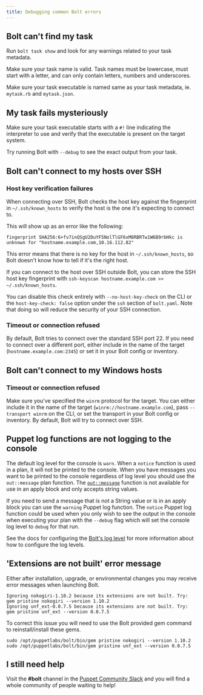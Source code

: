 ```yaml
---
title: Debugging common Bolt errors
---
```


## Bolt can't find my task

Run `bolt task show` and look for any warnings related to your task metadata.

Make sure your task name is valid. Task names must be lowercase, must start with a letter, and can only contain letters, numbers and underscores.

Make sure your task executable is named same as your task metadata, ie. `mytask.rb` and `mytask.json`.

## My task fails mysteriously

Make sure your task executable starts with a `#!` line indicating the interpreter to use and verify that the executable is present on the target system.

Try running Bolt with `--debug` to see the exact output from your task.

## Bolt can't connect to my hosts over SSH

### Host key verification failures

When connecting over SSH, Bolt checks the host key against the fingerprint in `~/.ssh/known_hosts` to verify the host is the one it's expecting to connect to.

This will show up as an error like the following:

    fingerprint SHA256:6+fv7inQSgU2DuYF5NolTlGF6xM8RBRTw1W6B9rbHkc is unknown for "hostname.example.com,10.16.112.82"

This error means that there is no key for the host in `~/.ssh/known_hosts`, so Bolt doesn't know how to tell if it's the right host.

If you can connect to the host over SSH outside Bolt, you can store the SSH host key fingerprint with `ssh-keyscan hostname.example.com >> ~/.ssh/known_hosts`.

You can disable this check entirely with `--no-host-key-check` on the CLI or the `host-key-check: false` option under the `ssh` section of `bolt.yaml`. Note that doing so will reduce the security of your SSH connection.

### Timeout or connection refused

By default, Bolt tries to connect over the standard SSH port 22. If you need to connect over a different port, either include in the name of the target (`hostname.example.com:2345`) or set it in your Bolt config or inventory.

## Bolt can't connect to my Windows hosts

### Timeout or connection refused

Make sure you've specified the `winrm` protocol for the target. You can either include it in the name of the target (`winrm://hostname.example.com`), pass `--transport winrm` on the CLI, or set the transport in your Bolt config or inventory. By default, Bolt will try to connect over SSH.

## Puppet log functions are not logging to the console

The default log level for the console is `warn`. When a `notice` function is used in a plan, it will not be printed to the console. When you have messages you want to be printed to the console regardless of log level you should use the `out::message` plan function. The [`out::message`](../pre-docs/plan_functions.md#outmessage) function is not available for use in an apply block and only accepts string values.

If you need to send a message that is not a String value or is in an apply block you can use the `warning` Puppet log function. The `notice` Puppet log function could be used when you only wish to see the output in the console when executing your plan with the `--debug` flag which will set the console log level to `debug` for that run.

See the docs for configuring the [Bolt's log level](https://puppet.com/docs/bolt/latest/bolt_configuration_options.html#log-file-configuration-options) for more information about how to configure the log levels.

## 'Extensions are not built' error message
Either after installation, upgrade, or environmental changes you may receive error messages when launching Bolt.

    Ignoring nokogiri-1.10.2 because its extensions are not built. Try: gem pristine nokogiri --version 1.10.2
    Ignoring unf_ext-0.0.7.5 because its extensions are not built. Try: gem pristine unf_ext --version 0.0.7.5

To correct this issue you will need to use the Bolt provided gem command to reinstall/install these gems.

    sudo /opt/puppetlabs/bolt/bin/gem pristine nokogiri --version 1.10.2
    sudo /opt/puppetlabs/bolt/bin/gem pristine unf_ext --version 0.0.7.5

## I still need help

Visit the **#bolt** channel in the [Puppet Community Slack](https://slack.puppet.com) and you will find a whole community of people waiting to help!
